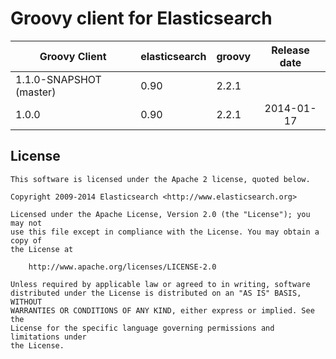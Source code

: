 Groovy client for Elasticsearch
===============================

|     Groovy Client           |    elasticsearch    |  groovy  | Release date |
|-----------------------------|---------------------|----------|:------------:|
| 1.1.0-SNAPSHOT (master)     | 0.90                |  2.2.1   |              |
| 1.0.0                       | 0.90                |  2.2.1   |  2014-01-17  |

License
-------

    This software is licensed under the Apache 2 license, quoted below.

    Copyright 2009-2014 Elasticsearch <http://www.elasticsearch.org>

    Licensed under the Apache License, Version 2.0 (the "License"); you may not
    use this file except in compliance with the License. You may obtain a copy of
    the License at

        http://www.apache.org/licenses/LICENSE-2.0

    Unless required by applicable law or agreed to in writing, software
    distributed under the License is distributed on an "AS IS" BASIS, WITHOUT
    WARRANTIES OR CONDITIONS OF ANY KIND, either express or implied. See the
    License for the specific language governing permissions and limitations under
    the License.
